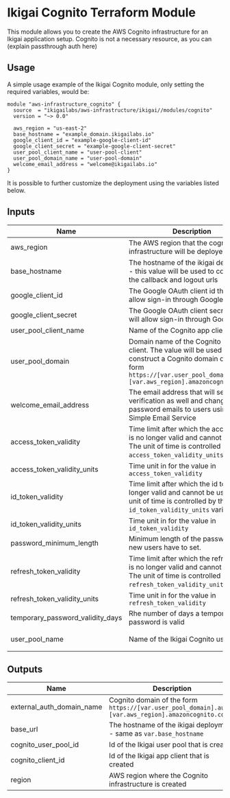 # Ikigai Cognito Terraform Module

This module allows you to create the AWS Cognito infrastructure for an Ikigai application setup.
Cognito is not a necessary resource, as you can (explain passthrough auth here)

## Usage

A simple usage example of the Ikigai Cognito module, only setting the required variables, would be:

```hcl
module "aws-infrastructure_cognito" {
  source  = "ikigailabs/aws-infrastructure/ikigai//modules/cognito"
  version = "~> 0.0"
  
  aws_region = "us-east-2"
  base_hostname = "example_domain.ikigailabs.io"
  google_client_id = "example-google-client-id"
  google_client_secret = "example-google-client-secret"
  user_pool_client_name = "user-pool-client"
  user_pool_domain_name = "user-pool-domain"
  welcome_email_address = "welcome@ikigailabs.io"
}
```

It is possible to further customize the deployment using the variables listed below.

## Inputs

| Name | Description | Type | Default | Required |
|------|-------------|------|---------|:--------:|
| aws\_region | The AWS region that the cognito infrastructure will be deployed in | string | n/a | yes |
| base\_hostname | The hostname of the ikigai deployment - this value will be used to construct the callback and logout urls | `string` | n/a | yes |
| google\_client\_id | The Google OAuth client id that will allow sign-in through Google | `string` | n/a | yes |
| google\_client\_secret | The Google OAuth client secret that will allow sign-in through Google | `string` | n/a | yes |
| user\_pool\_client\_name | Name of the Cognito app client | `string` | n/a | yes |
| user\_pool\_domain | Domain name of the Cognito app client. The value will be used to construct a Cognito domain of the form `https://[var.user_pool_domain].auth.[var.aws_region].amazoncognito.com` | `string` | n/a | yes |
| welcome\_email\_address | The email address that will send verification as well and change password emails to users using the Simple Email Service | `string` | n/a | yes |
| access\_token\_validity | Time limit after which the access token is no longer valid and cannot be used. The unit of time is controlled by the `access_token_validity_units` variable | `number` | `60` | no |
| access\_token\_validity\_units | Time unit in for the value in `access_token_validity` | `string` | `"minutes"` | no |
| id\_token\_validity | Time limit after which the id token is no longer valid and cannot be used. The unit of time is controlled by the `id_token_validity_units` variable | `number` | `30` | no |
| id\_token\_validity\_units | Time unit in for the value in `id_token_validity` | `string` | `"minutes"` | no |
| password\_minimum\_length | Minimum length of the password that new users have to set. | `number` | `10` | no |
| refresh\_token\_validity | Time limit after which the refresh token is no longer valid and cannot be used. The unit of time is controlled by the `refresh_token_validity_units` variable | `number` | `30` | no |
| refresh\_token\_validity\_units | Time unit in for the value in `refresh_token_validity` | `string` | `"days"` | no |
| temporary\_password\_validity\_days | Rhe number of days a temporary password is valid | `number` | `7` | no |
| user\_pool\_name | Name of the Ikigai Cognito user pool | `string` | `"ikigai-user-pool"` | no |

## Outputs

| Name | Description |
|------|-------------|
| external\_auth\_domain_name | Cognito domain of the form `https://[var.user_pool_domain].auth.[var.aws_region].amazoncognito.com` |
| base\_url | The hostname of the ikigai deployment - same as `var.base_hostname` |
| cognito\_user\_pool\_id | Id of the Ikigai user pool that is created |
| cognito\_client\_id | Id of the Ikigai app client that is created |
| region | AWS region where the Cognito infrastructure is created |